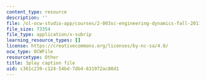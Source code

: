 ```yaml
---
content_type: resource
description: ''
file: /ol-ocw-studio-app/courses/2-003sc-engineering-dynamics-fall-2011/c361c239c12454bd7db4631972ac80d1_mB_rrEN_Ltc.srt
file_size: 73354
file_type: application/x-subrip
learning_resource_types: []
license: https://creativecommons.org/licenses/by-nc-sa/4.0/
ocw_type: OCWFile
resourcetype: Other
title: 3play caption file
uid: c361c239-c124-54bd-7db4-631972ac80d1
---
```


